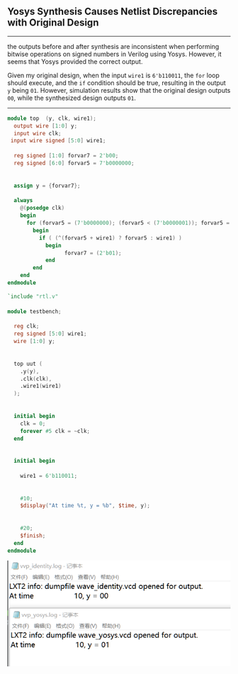## Yosys Synthesis Causes Netlist Discrepancies with Original Design

---

the outputs before and after synthesis are inconsistent when performing bitwise operations on signed numbers in Verilog using Yosys. However, it seems that Yosys provided the correct output.

Given my original design, when the input `wire1` is `6'b110011`, the `for` loop should execute, and the `if` condition should be true, resulting in the output `y` being `01`. However, simulation results show that the original design outputs `00`, while the synthesized design outputs `01`.

---
```verilog
module top  (y, clk, wire1);
  output wire [1:0] y;
  input wire clk;
 input wire signed [5:0] wire1;  

  reg signed [1:0] forvar7 = 2'b00;  
  reg signed [6:0] forvar5 = 7'b0000000;  

  
  assign y = {forvar7};
  
  always
    @(posedge clk) 
    begin
      for (forvar5 = (7'b0000000); (forvar5 < (7'b0000001)); forvar5 = (forvar5 + (7'b0000001)))
        begin
          if ( (^(forvar5 + wire1) ? forvar5 : wire1) )
            begin
		          forvar7 = (2'b01);
            end
        end
    end
endmodule
```

```verilog
`include "rtl.v"

module testbench;

  reg clk;
  reg signed [5:0] wire1;
  wire [1:0] y;


  top uut (
    .y(y),
    .clk(clk),
    .wire1(wire1)
  );


  initial begin
    clk = 0;
    forever #5 clk = ~clk; 
  end


  initial begin
 
    wire1 = 6'b110011;

 
    #10;
    $display("At time %t, y = %b", $time, y);

 
    #20;
    $finish;
  end
endmodule
```

![images](./Inconsistent.png)